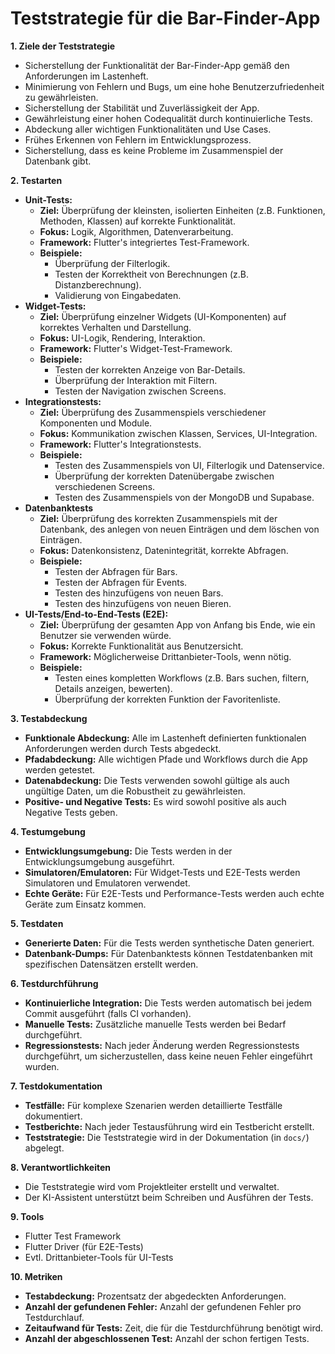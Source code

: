 # Teststrategie für die Bar-Finder-App

**1. Ziele der Teststrategie**

*   Sicherstellung der Funktionalität der Bar-Finder-App gemäß den Anforderungen im Lastenheft.
*   Minimierung von Fehlern und Bugs, um eine hohe Benutzerzufriedenheit zu gewährleisten.
*   Sicherstellung der Stabilität und Zuverlässigkeit der App.
*   Gewährleistung einer hohen Codequalität durch kontinuierliche Tests.
*   Abdeckung aller wichtigen Funktionalitäten und Use Cases.
*   Frühes Erkennen von Fehlern im Entwicklungsprozess.
*   Sicherstellung, dass es keine Probleme im Zusammenspiel der Datenbank gibt.

**2. Testarten**

*   **Unit-Tests:**
    *   **Ziel:** Überprüfung der kleinsten, isolierten Einheiten (z.B. Funktionen, Methoden, Klassen) auf korrekte Funktionalität.
    *   **Fokus:** Logik, Algorithmen, Datenverarbeitung.
    *   **Framework:** Flutter's integriertes Test-Framework.
    *   **Beispiele:**
        *   Überprüfung der Filterlogik.
        *   Testen der Korrektheit von Berechnungen (z.B. Distanzberechnung).
        *   Validierung von Eingabedaten.
*   **Widget-Tests:**
    *   **Ziel:** Überprüfung einzelner Widgets (UI-Komponenten) auf korrektes Verhalten und Darstellung.
    *   **Fokus:** UI-Logik, Rendering, Interaktion.
    *   **Framework:** Flutter's Widget-Test-Framework.
    *   **Beispiele:**
        *   Testen der korrekten Anzeige von Bar-Details.
        *   Überprüfung der Interaktion mit Filtern.
        *   Testen der Navigation zwischen Screens.
*   **Integrationstests:**
    *   **Ziel:** Überprüfung des Zusammenspiels verschiedener Komponenten und Module.
    *   **Fokus:** Kommunikation zwischen Klassen, Services, UI-Integration.
    *   **Framework:** Flutter's Integrationstests.
    *   **Beispiele:**
        *   Testen des Zusammenspiels von UI, Filterlogik und Datenservice.
        *   Überprüfung der korrekten Datenübergabe zwischen verschiedenen Screens.
        *   Testen des Zusammenspiels von der MongoDB und Supabase.
*   **Datenbanktests**
    *   **Ziel:** Überprüfung des korrekten Zusammenspiels mit der Datenbank, des anlegen von neuen Einträgen und dem löschen von Einträgen.
    *   **Fokus:** Datenkonsistenz, Datenintegrität, korrekte Abfragen.
    *   **Beispiele:**
        *   Testen der Abfragen für Bars.
        *   Testen der Abfragen für Events.
        *   Testen des hinzufügens von neuen Bars.
        *   Testen des hinzufügens von neuen Bieren.
*   **UI-Tests/End-to-End-Tests (E2E):**
    *   **Ziel:** Überprüfung der gesamten App von Anfang bis Ende, wie ein Benutzer sie verwenden würde.
    *   **Fokus:** Korrekte Funktionalität aus Benutzersicht.
    *   **Framework:** Möglicherweise Drittanbieter-Tools, wenn nötig.
    *   **Beispiele:**
        *   Testen eines kompletten Workflows (z.B. Bars suchen, filtern, Details anzeigen, bewerten).
        *   Überprüfung der korrekten Funktion der Favoritenliste.

**3. Testabdeckung**

*   **Funktionale Abdeckung:** Alle im Lastenheft definierten funktionalen Anforderungen werden durch Tests abgedeckt.
*   **Pfadabdeckung:** Alle wichtigen Pfade und Workflows durch die App werden getestet.
*   **Datenabdeckung:** Die Tests verwenden sowohl gültige als auch ungültige Daten, um die Robustheit zu gewährleisten.
*   **Positive- und Negative Tests:** Es wird sowohl positive als auch Negative Tests geben.

**4. Testumgebung**

*   **Entwicklungsumgebung:** Die Tests werden in der Entwicklungsumgebung ausgeführt.
*   **Simulatoren/Emulatoren:** Für Widget-Tests und E2E-Tests werden Simulatoren und Emulatoren verwendet.
*   **Echte Geräte:** Für E2E-Tests und Performance-Tests werden auch echte Geräte zum Einsatz kommen.

**5. Testdaten**

*   **Generierte Daten:** Für die Tests werden synthetische Daten generiert.
*   **Datenbank-Dumps:** Für Datenbanktests können Testdatenbanken mit spezifischen Datensätzen erstellt werden.

**6. Testdurchführung**

*   **Kontinuierliche Integration:** Die Tests werden automatisch bei jedem Commit ausgeführt (falls CI vorhanden).
*   **Manuelle Tests:** Zusätzliche manuelle Tests werden bei Bedarf durchgeführt.
*   **Regressionstests:** Nach jeder Änderung werden Regressionstests durchgeführt, um sicherzustellen, dass keine neuen Fehler eingeführt wurden.

**7. Testdokumentation**

*   **Testfälle:** Für komplexe Szenarien werden detaillierte Testfälle dokumentiert.
*   **Testberichte:** Nach jeder Testausführung wird ein Testbericht erstellt.
*   **Teststrategie:** Die Teststrategie wird in der Dokumentation (in `docs/`) abgelegt.

**8. Verantwortlichkeiten**

*   Die Teststrategie wird vom Projektleiter erstellt und verwaltet.
*   Der KI-Assistent unterstützt beim Schreiben und Ausführen der Tests.

**9. Tools**

*   Flutter Test Framework
*   Flutter Driver (für E2E-Tests)
*   Evtl. Drittanbieter-Tools für UI-Tests

**10. Metriken**

*   **Testabdeckung:** Prozentsatz der abgedeckten Anforderungen.
*   **Anzahl der gefundenen Fehler:** Anzahl der gefundenen Fehler pro Testdurchlauf.
*   **Zeitaufwand für Tests:** Zeit, die für die Testdurchführung benötigt wird.
*   **Anzahl der abgeschlossenen Test:** Anzahl der schon fertigen Tests.